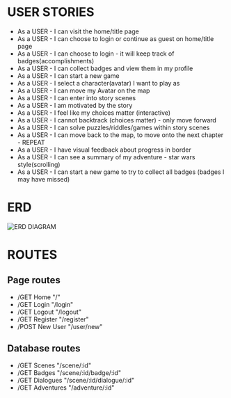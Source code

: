 # USER STORIES

- As a USER - I can visit the home/title page
- As a USER - I can choose to login or continue as guest on home/title page
- As a USER - I can choose to login - it will keep track of badges(accomplishments)
- As a USER - I can collect badges and view them in my profile
- As a USER - I can start a new game
- As a USER - I select a character(avatar) I want to play as
- As a USER - I can move my Avatar on the map
- As a USER - I can enter into story scenes
- As a USER - I am motivated by the story
- As a USER - I feel like my choices matter (interactive)
- As a USER - I cannot backtrack (choices matter) - only move forward
- As a USER - I can solve puzzles/riddles/games within story scenes
- As a USER - I can move back to the map, to move onto the next chapter - REPEAT
- As a USER - I have visual feedback about progress in border
- As a USER - I can see a summary of my adventure - star wars style(scrolling)
- As a USER - I can start a new game to try to collect all badges (badges I may have missed)

# ERD

![ERD DIAGRAM]()

# ROUTES

## Page routes

- /GET Home "/"
- /GET Login "/login"
- /GET Logout "/logout"
- /GET Register "/register"
- /POST New User "/user/new"

## Database routes

- /GET Scenes "/scene/:id"
- /GET Badges "/scene/:id/badge/:id"
- /GET Dialogues "/scene/:id/dialogue/:id"
- /GET Adventures "/adventure/:id"
